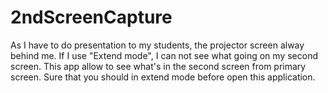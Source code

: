 # 2ndScreenCapture
As I have to do presentation to my students, the projector screen alway behind me. If I use "Extend mode", I can not see what going on my second screen.
This app allow to see what's in the second screen from primary screen.
Sure that you should in extend mode before open this application.
